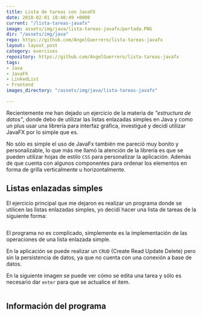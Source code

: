 ```yaml
---
title: Lista de tareas con JavaFX
date: 2018-02-01 18:40:49 +0000
current: "/lista-tareas-javafx"
image: assets/img/java/lista-tareas-javafx/portada.PNG
dir: "/assets/img/java"
repo: https://github.com/AngelGuerrero/lista-tareas-javafx
layout: layout_post
category: exercises
repository: https://github.com/AngelGuerrero/lista-tareas-javafx
tags:
- Java
- JavaFX
- LinkedList
- Frontend
images_directory: "/assets/img/java/lista-tareas-javafx"

---
```

Recientemente me han dejado un ejercicio de la materia de _"estructura de datos"_, donde debo de utilizar las listas enlazadas simples en Java y como un plus usar una librería para interfaz gráfica, investigué y decidí utilizar JavaFX por lo simple que es.

No sólo es simple el uso de JavaFx también me pareció muy bonito y personalizable, lo que más me llamó la atención de la librería es que se pueden utilizar hojas de estilo `CSS` para personalizar la aplicación. Además de que cuenta con algunos componentes para ordenar los elementos en forma de grilla verticalmente u horizontalmente.

## Listas enlazadas simples

El ejercicio principal que me dejaron es realizar un programa donde se utilicen las listas enlazadas simples, yo decidí hacer una lista de tareas de la siguiente forma:

<a href="{{ site.baseurl }}{{ page.dir }}{{ page.current }}/aplicacion.PNG">
  <img class="img__responsive" src="{{ site.baseurl }}{{ page.dir }}{{ page.current }}/aplicacion.PNG" alt="" srcset="">
</a>

El programa no es complicado, simplemente es la implementación de las operaciones de una lista enlazada simple.

En la aplicación se puede realizar un `CRUD` (Create Read Update Delete) pero sin la persistencia de datos, ya que no cuenta con una conexión a base de datos.

En la siguiente imagen se puede ver cómo se edita una tarea y sólo es necesario dar `enter` para que se actualice el item.

<a href="{{ site.baseurl }}{{ page.dir }}{{ page.current }}/edicion.PNG">
  <img class="img__responsive" src="{{ site.baseurl }}{{ page.dir }}{{ page.current }}/edicion.PNG" alt="" srcset="">
</a>

## Información del programa

<a href="{{ site.baseurl }}{{ page.dir }}{{ page.current }}/info.PNG">
  <img class="img__responsive" style="max-width: 350px" src="{{ site.baseurl }}{{ page.dir }}{{ page.current }}/info.PNG" alt="" srcset="">
</a>